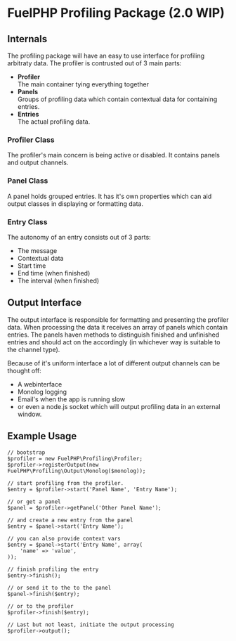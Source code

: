 # FuelPHP Profiling Package (2.0 WIP)

## Internals

The profiling package will have an easy to use interface for profiling
arbitraty data. The profiler is contrusted out of 3 main parts:

* __Profiler__<br/>The main container tying everything together
* __Panels__<br/>Groups of profiling data which contain contextual data for containing entries.
* __Entries__<br/>The actual profiling data.

### Profiler Class

The profiler's main concern is being active or disabled. It contains panels and output channels.

### Panel Class

A panel holds grouped entries. It has it's own properties which can aid output classes in displaying or formatting data.

### Entry Class

The autonomy of an entry consists out of 3 parts:

* The message
* Contextual data
* Start time
* End time (when finished)
* The interval (when finished)

## Output Interface

The output interface is responsible for formatting and presenting the profiler data. When processing the data it receives an array of panels which contain entries. The panels haven methods to distinguish finished and unfinished entries and should act on the accordingly (in whichever way is suitable to the channel type).

Because of it's uniform interface a lot of different output channels can be thought off:

* A webinterface
* Monolog logging
* Email's when the app is running slow
* or even a node.js socket which will output profiling data in an external window.



## Example Usage


```
// bootstrap
$profiler = new FuelPHP\Profiling\Profiler;
$profiler->registerOutput(new FuelPHP\Profiling\Output\Monolog($monolog));

// start profiling from the profiler.
$entry = $profiler->start('Panel Name', 'Entry Name');

// or get a panel
$panel = $profiler->getPanel('Other Panel Name');

// and create a new entry from the panel
$entry = $panel->start('Entry Name');

// you can also provide context vars
$entry = $panel->start('Entry Name', array(
	'name' => 'value',
));

// finish profiling the entry
$entry->finish();

// or send it to the to the panel
$panel->finish($entry);

// or to the profiler
$profiler->finish($entry);

// Last but not least, initiate the output processing
$profiler->output();
```

